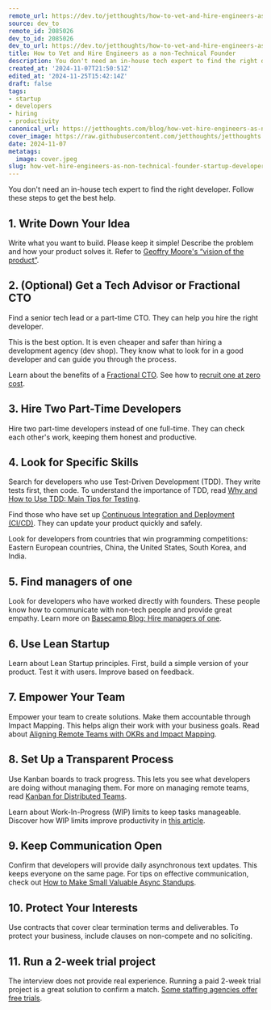 ```yaml
---
remote_url: https://dev.to/jetthoughts/how-to-vet-and-hire-engineers-as-a-non-technical-founder-4mfd
source: dev_to
remote_id: 2085026
dev_to_id: 2085026
dev_to_url: https://dev.to/jetthoughts/how-to-vet-and-hire-engineers-as-a-non-technical-founder-4mfd
title: How to Vet and Hire Engineers as a non-Technical Founder
description: You don't need an in-house tech expert to find the right developer. Follow these steps to get the...
created_at: '2024-11-07T21:50:51Z'
edited_at: '2024-11-25T15:42:14Z'
draft: false
tags:
- startup
- developers
- hiring
- productivity
canonical_url: https://jetthoughts.com/blog/how-vet-hire-engineers-as-non-technical-founder-startup-developers/
cover_image: https://raw.githubusercontent.com/jetthoughts/jetthoughts.github.io/master/content/blog/how-vet-hire-engineers-as-non-technical-founder-startup-developers/cover.jpeg
date: 2024-11-07
metatags:
  image: cover.jpeg
slug: how-vet-hire-engineers-as-non-technical-founder-startup-developers
---
```

You don't need an in-house tech expert to find the right developer. Follow these steps to get the best help.

## 1. Write Down Your Idea

Write what you want to build. Please keep it simple! Describe the problem and how your product solves it. Refer to [Geoffry Moore's “vision of the product”](https://martinfowler.com/articles/lean-inception/write-product-vision.html).

## 2. (Optional) Get a Tech Advisor or Fractional CTO

Find a senior tech lead or a part-time CTO. They can help you hire the right developer.

This is the best option. It is even cheaper and safer than hiring a development agency (dev shop). They know what to look for in a good developer and can guide you through the process.

Learn about the benefits of a [Fractional CTO](https://jetthoughts.com/services/fractional-cto/). See how to [recruit one at zero cost](https://www.linkedin.com/pulse/recruit-fractional-cto-zero-cost-jetthoughts-mow1f/).

## 3. Hire Two Part-Time Developers

Hire two part-time developers instead of one full-time. They can check each other's work, keeping them honest and productive.

## 4. Look for Specific Skills

Search for developers who use Test-Driven Development (TDD). They write tests first, then code. To understand the importance of TDD, read [Why and How to Use TDD: Main Tips for Testing](https://jetthoughts.com/blog/why-how-use-tdd-main-tips-testing/).

Find those who have set up [Continuous Integration and Deployment (CI/CD)](https://en.wikipedia.org/wiki/CI/CD). They can update your product quickly and safely.

Look for developers from countries that win programming competitions: Eastern European countries, China, the United States, South Korea, and India.

## 5. Find managers of one

Look for developers who have worked directly with founders. These people know how to communicate with non-tech people and provide great empathy. Learn more on [Basecamp Blog: Hire managers of one](https://signalvnoise.com/posts/1430-hire-managers-of-one).

## 6. Use Lean Startup

Learn about Lean Startup principles. First, build a simple version of your product. Test it with users. Improve based on feedback.

## 7. Empower Your Team

Empower your team to create solutions. Make them accountable through Impact Mapping. This helps align their work with your business goals. Read about [Aligning Remote Teams with OKRs and Impact Mapping](https://jetthoughts.com/blog/align-remote-teams-with-okrs-impact-mapping-management-devops/).

## 8. Set Up a Transparent Process

Use Kanban boards to track progress. This lets you see what developers are doing without managing them. For more on managing remote teams, read [Kanban for Distributed Teams](https://jetthoughts.com/blog/delivery-flow-for-distributed-remote-teams-agile-kanban/).

Learn about Work-In-Progress (WIP) limits to keep tasks manageable. Discover how WIP limits improve productivity in [this article](https://jetthoughts.com/blog/how-wip-limits-improves-effectiveness-productivity-management/).

## 9. Keep Communication Open

Confirm that developers will provide daily asynchronous text updates. This keeps everyone on the same page. For tips on effective communication, check out [How to Make Small Valuable Async Standups](https://jetthoughts.com/blog/how-make-small-valuable-async-standups-productivity-development/).

## 10. Protect Your Interests

Use contracts that cover clear termination terms and deliverables. To protect your business, include clauses on non-compete and no soliciting.

## 11. Run a 2-week trial project

The interview does not provide real experience. Running a paid 2-week trial project is a great solution to confirm a match. [Some staffing agencies offer free trials](https://jetthoughts.com/blog/trial-period-for-staff-augmentation-in-jetthoughts-startup-engagement/).
